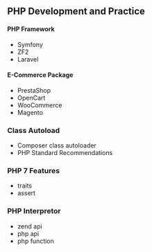 ## PHP Development and Practice

#### PHP Framework
- Symfony
- ZF2
- Laravel

#### E-Commerce Package
- PrestaShop
- OpenCart
- WooCommerce
- Magento

### Class Autoload
- Composer class autoloader
- PHP Standard Recommendations

### PHP 7 Features
- traits
- assert

### PHP Interpretor

- zend api
- php api
- php function
